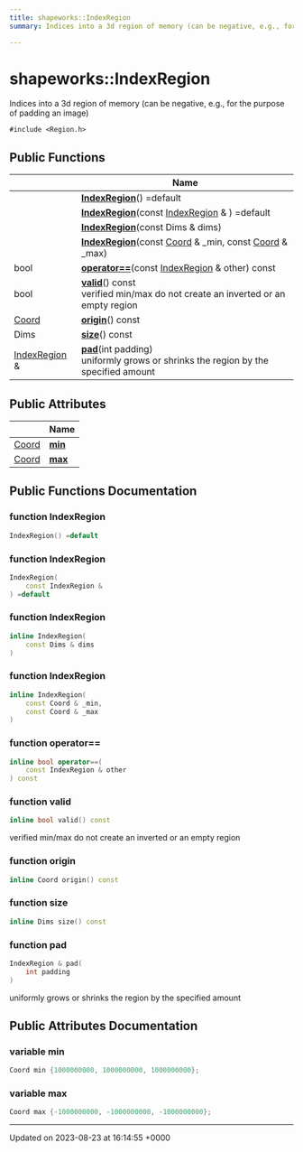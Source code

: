 ```yaml
---
title: shapeworks::IndexRegion
summary: Indices into a 3d region of memory (can be negative, e.g., for the purpose of padding an image) 

---
```


# shapeworks::IndexRegion



Indices into a 3d region of memory (can be negative, e.g., for the purpose of padding an image) 


`#include <Region.h>`

## Public Functions

|                | Name           |
| -------------- | -------------- |
| | **[IndexRegion](../Classes/classshapeworks_1_1IndexRegion.md#function-indexregion)**() =default |
| | **[IndexRegion](../Classes/classshapeworks_1_1IndexRegion.md#function-indexregion)**(const [IndexRegion](../Classes/classshapeworks_1_1IndexRegion.md) & ) =default |
| | **[IndexRegion](../Classes/classshapeworks_1_1IndexRegion.md#function-indexregion)**(const Dims & dims) |
| | **[IndexRegion](../Classes/classshapeworks_1_1IndexRegion.md#function-indexregion)**(const [Coord](../Namespaces/namespaceshapeworks.md#using-coord) & _min, const [Coord](../Namespaces/namespaceshapeworks.md#using-coord) & _max) |
| bool | **[operator==](../Classes/classshapeworks_1_1IndexRegion.md#function-operator==)**(const [IndexRegion](../Classes/classshapeworks_1_1IndexRegion.md) & other) const |
| bool | **[valid](../Classes/classshapeworks_1_1IndexRegion.md#function-valid)**() const<br>verified min/max do not create an inverted or an empty region  |
| [Coord](../Namespaces/namespaceshapeworks.md#using-coord) | **[origin](../Classes/classshapeworks_1_1IndexRegion.md#function-origin)**() const |
| Dims | **[size](../Classes/classshapeworks_1_1IndexRegion.md#function-size)**() const |
| [IndexRegion](../Classes/classshapeworks_1_1IndexRegion.md) & | **[pad](../Classes/classshapeworks_1_1IndexRegion.md#function-pad)**(int padding)<br>uniformly grows or shrinks the region by the specified amount  |

## Public Attributes

|                | Name           |
| -------------- | -------------- |
| [Coord](../Namespaces/namespaceshapeworks.md#using-coord) | **[min](../Classes/classshapeworks_1_1IndexRegion.md#variable-min)**  |
| [Coord](../Namespaces/namespaceshapeworks.md#using-coord) | **[max](../Classes/classshapeworks_1_1IndexRegion.md#variable-max)**  |

## Public Functions Documentation

### function IndexRegion

```cpp
IndexRegion() =default
```


### function IndexRegion

```cpp
IndexRegion(
    const IndexRegion & 
) =default
```


### function IndexRegion

```cpp
inline IndexRegion(
    const Dims & dims
)
```


### function IndexRegion

```cpp
inline IndexRegion(
    const Coord & _min,
    const Coord & _max
)
```


### function operator==

```cpp
inline bool operator==(
    const IndexRegion & other
) const
```


### function valid

```cpp
inline bool valid() const
```

verified min/max do not create an inverted or an empty region 

### function origin

```cpp
inline Coord origin() const
```


### function size

```cpp
inline Dims size() const
```


### function pad

```cpp
IndexRegion & pad(
    int padding
)
```

uniformly grows or shrinks the region by the specified amount 

## Public Attributes Documentation

### variable min

```cpp
Coord min {1000000000, 1000000000, 1000000000};
```


### variable max

```cpp
Coord max {-1000000000, -1000000000, -1000000000};
```


-------------------------------

Updated on 2023-08-23 at 16:14:55 +0000